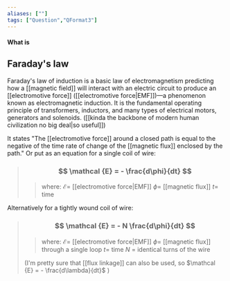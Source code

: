 ```yaml
---
aliases: [""]
tags: ["Question","QFormat3"]
---
```


#### What is
## Faraday's law
Faraday's law of induction is a basic law of electromagnetism predicting how a [[magnetic field]] will interact with an electric circuit to produce an [[electromotive force]] ([[electromotive force|EMF]])—a phenomenon known as electromagnetic induction. 
It is the fundamental operating principle of transformers, inductors, and many types of electrical motors, generators and solenoids. ([[kinda the backbone of modern human civilization no big deal|so useful]])

It states "The [[electromotive force]] around a closed path is equal to the negative of the time rate of change of the [[magnetic flux]] enclosed by the path."
Or put as an equation for a single coil of wire:

> ### $$ \mathcal {E} = - \frac{d\phi}{dt} $$ 
>> where:
>> $\mathcal {E}=$ [[electromotive force|EMF]]
>> $\phi=$ [[magnetic flux]]
>> $t=$ time

Alternatively for a tightly wound coil of wire:

> ### $$ \mathcal {E} = - N \frac{d\phi}{dt} $$
>> where:
>> $\mathcal {E}=$ [[electromotive force|EMF]]
>> $\phi=$ [[magnetic flux]] through a single loop
>> $t=$ time
>> $N$ = identical turns of the wire
> 
> (I'm pretty sure that [[flux linkage]] can also be used, so $\mathcal {E} = - \frac{d\lambda}{dt}$ )
